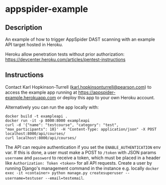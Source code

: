 # appspider-example

## Description

An example of how to trigger AppSpider DAST scanning with an example API target
hosted in Heroku.

Heroku allow penetration tests without prior authorization:
https://devcenter.heroku.com/articles/pentest-instructions

## Instructions

Contact Karl Hopkinson-Turrell (karl.hopkinsonturrell@pearson.com) to access
the example app running at https://appspider-example.herokuapp.com or deploy
this app to your own Heroku account.

Alternatively you can run the app locally with:

```
docker build -t exampleapi .
docker run -it -p 8000:8000 exampleapi
curl -d '{"name": "testcourse", "category": "test", "max_participants": 10}' -H "Content-Type: application/json" -X POST localhost:8000/api/courses/
curl localhost:8000/api/courses/
```

The API can require authentication if you set the `ENABLE_AUTHENTICATION` env
var. If this is done, a user must make a POST to `/token` with JSON params
`username` and `password` to receive a token, which must be placed in a header
like `Authorization: Token <token>` for all API requests. Create a user by
running Django's management command in the instance e.g. locally `docker exec
-it <container> python manage.py createsuperuser --username=testuser
--email=testemail`.


